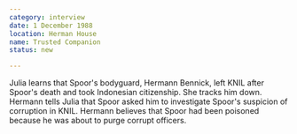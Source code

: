 ```yaml
---
category: interview
date: 1 December 1988
location: Herman House
name: Trusted Companion
status: new

---
```

Julia learns that Spoor's bodyguard, Hermann Bennick, left KNIL after Spoor's death and took Indonesian citizenship. She tracks him down. Hermann tells Julia that Spoor asked him to investigate Spoor's suspicion of corruption in KNIL. Hermann believes that Spoor had been poisoned because he was about to purge corrupt officers. 
